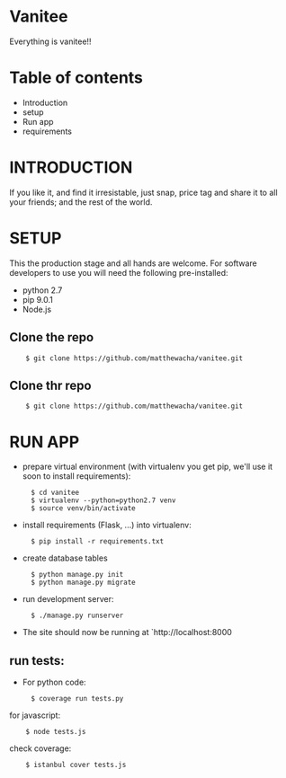 # Vanitee
Everything is vanitee!!

Table of contents
=================
* Introduction
* setup
* Run app
* requirements


INTRODUCTION
============
If you like it, and find it irresistable, just snap, price tag and share it to all your friends;
and the rest of the world. 


SETUP
=====
This the production stage and all hands are welcome.
For software developers to use you will need the following pre-installed:
* python 2.7
* pip 9.0.1
* Node.js

## Clone the repo

        $ git clone https://github.com/matthewacha/vanitee.git

## Clone thr repo

        $ git clone https://github.com/matthewacha/vanitee.git

RUN APP
=======
* prepare virtual environment
  (with virtualenv you get pip, we'll use it soon to install requirements):

        $ cd vanitee
        $ virtualenv --python=python2.7 venv
        $ source venv/bin/activate


* install requirements (Flask, ...) into virtualenv:

        $ pip install -r requirements.txt

* create database tables

        $ python manage.py init
        $ python manage.py migrate

* run development server:

        $ ./manage.py runserver

* The site should now be running at `http://localhost:8000


## run tests:

* For python code:

        $ coverage run tests.py

for javascript:

        $ node tests.js

check coverage:

        $ istanbul cover tests.js
        